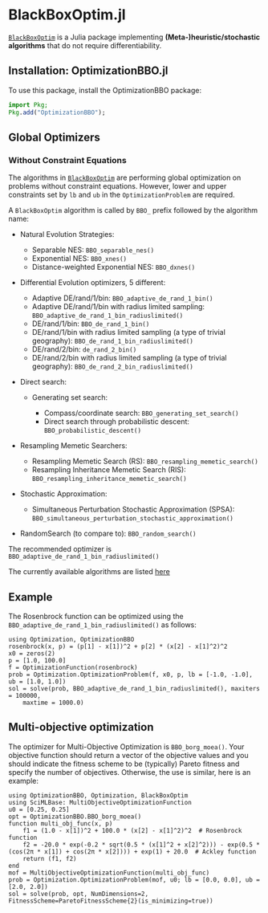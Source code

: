 # BlackBoxOptim.jl

[`BlackBoxOptim`](https://github.com/robertfeldt/BlackBoxOptim.jl) is a Julia package implementing **(Meta-)heuristic/stochastic algorithms** that do not require differentiability.

## Installation: OptimizationBBO.jl

To use this package, install the OptimizationBBO package:

```julia
import Pkg;
Pkg.add("OptimizationBBO");
```

## Global Optimizers

### Without Constraint Equations

The algorithms in [`BlackBoxOptim`](https://github.com/robertfeldt/BlackBoxOptim.jl) are performing global optimization on problems without
constraint equations. However, lower and upper constraints set by `lb` and `ub` in the `OptimizationProblem` are required.

A `BlackBoxOptim` algorithm is called by `BBO_` prefix followed by the algorithm name:

  - Natural Evolution Strategies:
    
      + Separable NES: `BBO_separable_nes()`
      + Exponential NES: `BBO_xnes()`
      + Distance-weighted Exponential NES: `BBO_dxnes()`

  - Differential Evolution optimizers, 5 different:
    
      + Adaptive DE/rand/1/bin: `BBO_adaptive_de_rand_1_bin()`
      + Adaptive DE/rand/1/bin with radius limited sampling: `BBO_adaptive_de_rand_1_bin_radiuslimited()`
      + DE/rand/1/bin: `BBO_de_rand_1_bin()`
      + DE/rand/1/bin with radius limited sampling (a type of trivial geography): `BBO_de_rand_1_bin_radiuslimited()`
      + DE/rand/2/bin: `de_rand_2_bin()`
      + DE/rand/2/bin with radius limited sampling (a type of trivial geography): `BBO_de_rand_2_bin_radiuslimited()`
  - Direct search:
    
      + Generating set search:
        
          * Compass/coordinate search: `BBO_generating_set_search()`
          * Direct search through probabilistic descent: `BBO_probabilistic_descent()`
  - Resampling Memetic Searchers:
    
      + Resampling Memetic Search (RS): `BBO_resampling_memetic_search()`
      + Resampling Inheritance Memetic Search (RIS): `BBO_resampling_inheritance_memetic_search()`
  - Stochastic Approximation:
    
      + Simultaneous Perturbation Stochastic Approximation (SPSA): `BBO_simultaneous_perturbation_stochastic_approximation()`
  - RandomSearch (to compare to): `BBO_random_search()`

The recommended optimizer is `BBO_adaptive_de_rand_1_bin_radiuslimited()`

The currently available algorithms are listed [here](https://github.com/robertfeldt/BlackBoxOptim.jl#state-of-the-library)

## Example

The Rosenbrock function can be optimized using the `BBO_adaptive_de_rand_1_bin_radiuslimited()` as follows:

```@example BBO
using Optimization, OptimizationBBO
rosenbrock(x, p) = (p[1] - x[1])^2 + p[2] * (x[2] - x[1]^2)^2
x0 = zeros(2)
p = [1.0, 100.0]
f = OptimizationFunction(rosenbrock)
prob = Optimization.OptimizationProblem(f, x0, p, lb = [-1.0, -1.0], ub = [1.0, 1.0])
sol = solve(prob, BBO_adaptive_de_rand_1_bin_radiuslimited(), maxiters = 100000,
    maxtime = 1000.0)
```

## Multi-objective optimization
The optimizer for Multi-Objective Optimization is `BBO_borg_moea()`. Your objective function should return a vector of the objective values and you should indicate the fitness scheme to be (typically) Pareto fitness and specify the number of objectives. Otherwise, the use is similar, here is an example:

```@example MOO-BBO
using OptimizationBBO, Optimization, BlackBoxOptim
using SciMLBase: MultiObjectiveOptimizationFunction
u0 = [0.25, 0.25]
opt = OptimizationBBO.BBO_borg_moea()
function multi_obj_func(x, p)
    f1 = (1.0 - x[1])^2 + 100.0 * (x[2] - x[1]^2)^2  # Rosenbrock function
    f2 = -20.0 * exp(-0.2 * sqrt(0.5 * (x[1]^2 + x[2]^2))) - exp(0.5 * (cos(2π * x[1]) + cos(2π * x[2]))) + exp(1) + 20.0  # Ackley function
    return (f1, f2)
end
mof = MultiObjectiveOptimizationFunction(multi_obj_func)
prob = Optimization.OptimizationProblem(mof, u0; lb = [0.0, 0.0], ub = [2.0, 2.0])
sol = solve(prob, opt, NumDimensions=2, FitnessScheme=ParetoFitnessScheme{2}(is_minimizing=true))
```
